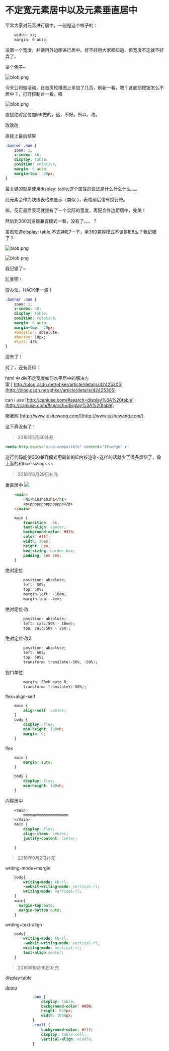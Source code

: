 # 不定宽元素居中以及元素垂直居中

平常大家对元素进行居中，一般是这个样子的：


```css
	width: xx;
	margin: 0 auto;
```

设置一个宽度，并使用外边距进行居中。好不好用大家都知道，但宽度不定就不好弄了。

举个例子~

![blob.png](http://www.vastskycc.com/zb_users/upload/2016/05/201605201463724643410709.png)

今天公司做活动，在首页轮播图上多加了几页，刷新一看，嗯？这底部按钮怎么不居中？，打开控制台一看，嚯

![blob.png](http://www.vastskycc.com/zb_users/upload/2016/05/201605201463724712810891.png)

直接绝对定位加left做的，这，不好，所以，改。

改改改

直接上最后结果


```css
.banner .num {
	zoom: 1;
	z-index: 30;
	display: table;
	position: relative;
	margin: 0 auto;
	margin-top: -20px;
}
```

最关键的就是使用display: table;这个属性的说法是什么什么什么。。。

此元素会作为块级表格来显示（类似 <table>），表格前后带有换行符。

嘛，反正最后表现就是有了一个实际的宽度，再配合外边距居中，完美！

然后到360浏览器兼容模式一看，没有了。。。？

虽然知道display: table;不支持IE7一下，单360兼容模式不该是IE8么？我记错了？

![blob.png](http://www.vastskycc.com/zb_users/upload/2016/05/201605201463725617287665.png)

![blob.png](http://www.vastskycc.com/zb_users/upload/2016/05/201605201463725687854750.png)

我记错了~

坑爹啊！

没办法，HACK走一波！


```css
.banner .num {
	zoom: 1;
	z-index: 30;
	display: table;
	position: relative;
	margin: 0 auto;
	margin-top: -20px;
	#position: absolute;
	#bottom: 10px;
	#left: 43%;
}
```

没有了！

对了，还有资料：

html 中 div不定宽度如何水平居中的解决方案 [ http://blog.csdn.net/phker/article/details/42425305](http://blog.csdn.net/phker/article/details/42425305)

can i use [http://caniuse.com/#search=display%3A%20table](http://caniuse.com/#search=display%3A%20table)

聚奢网 [http://www.jushewang.com/](http://www.jushewang.com/)

这下真没有了！

> 2016年5月30补充


```html
<meta http-equiv="x-ua-compatible" content="IE=edge" >
```

这行代码能使360兼容模式用最新的IE内核渲染~这样的话就少了很多烦恼了，像上面的和box-sizing~~~

>2016年8月29日补充

垂直居中
![](http://www.vastskycc.com/zb_users/upload/2016/08/201608291472449792297990.png)
```html
    <main>
        <h1>h1h1h1h1h1</h1>
        <p>ppppppppppppppp</p>
    </main>
```
```css
    main {
        transition: .5s;
        text-align: center;
        background-color: #333;
        color: #fff;
        width: 20em;
        height: 8em;
        box-sizing: border-box;
        padding: 1em 2em;
    }
```
绝对定位
```css
        position: absolute;
        left: 50%;
        top: 50%;
        margin-left: -10em;
        margin-top: -4em;
```
绝对定位·改
```css
        position: absolute;
        left: calc(50% - 10em);
        top: calc(50% - 2em);
```
绝对定位·改2
```css
        position: absolute;
        left: 50%;
        top: 50%;
        transform: translate(-50%, -50%);
```
视口单位
```css
        margin: 50vh auto 0;
        transform: translateY(-50%);
```
flex+align-self   
```css
    main {
        align-self: center;
    } 
    body {
        display: flex;
        min-height: 100vh;
        margin: 0;
    }
```
flex
```css
    main {
        margin: auto;
    }
    
    body {
        display: flex;
        min-height: 100vh;
    }
```
内容居中
```css
    <main>
        mmmmmmmmmmmmmmmmmmmm
    </main>
    main {
        display: flex;
        align-items: center;
        justify-content: center;

    }
```
> 2016年9月2日补充

writing-mode+margin

```css
	body{
   		writing-mode: tb-rl;
    	-webkit-writing-mode: vertical-rl;      
        writing-mode: vertical-rl;
	}
	main{
      margin-top:auto;
      margin-bottom:auto;
	}
```

writing+text-align

```css
	body{
   		writing-mode: tb-rl;
    	-webkit-writing-mode: vertical-rl;      
        writing-mode: vertical-rl;
      	text-align:center;
	}
```

> 2016年10月18日补充

display:table

[demo](https://jsfiddle.net/51g8abch/)

```css
			.box {
				display: table;
				background-color: #000;
				height: 600px;
				width: 1000px;
			}		
			.small {
				background-color: #fff;
				display: table-cell;
				vertical-align: middle;
			}
```

